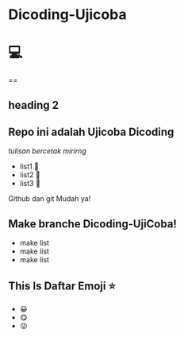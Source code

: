 # Dicoding-Ujicoba
# 💻
== 
## heading 2

Repo ini adalah Ujicoba Dicoding
--
 *tulisan bercetak mirirng*
- list1 📕
- list2 📘
- list3 📗 

Github dan git Mudah ya!


## Make branche Dicoding-UjiCoba! 
- make list 
- make list 
- make list 

## This Is Daftar Emoji ⭐
- 😀
- 😋
- 😜
